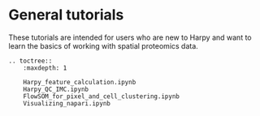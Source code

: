 # General tutorials

These tutorials are intended for users who are new to Harpy and want to learn the basics of working with spatial proteomics data.

```{eval-rst}
.. toctree::
    :maxdepth: 1

    Harpy_feature_calculation.ipynb
    Harpy_QC_IMC.ipynb
    FlowSOM_for_pixel_and_cell_clustering.ipynb
    Visualizing_napari.ipynb
```

